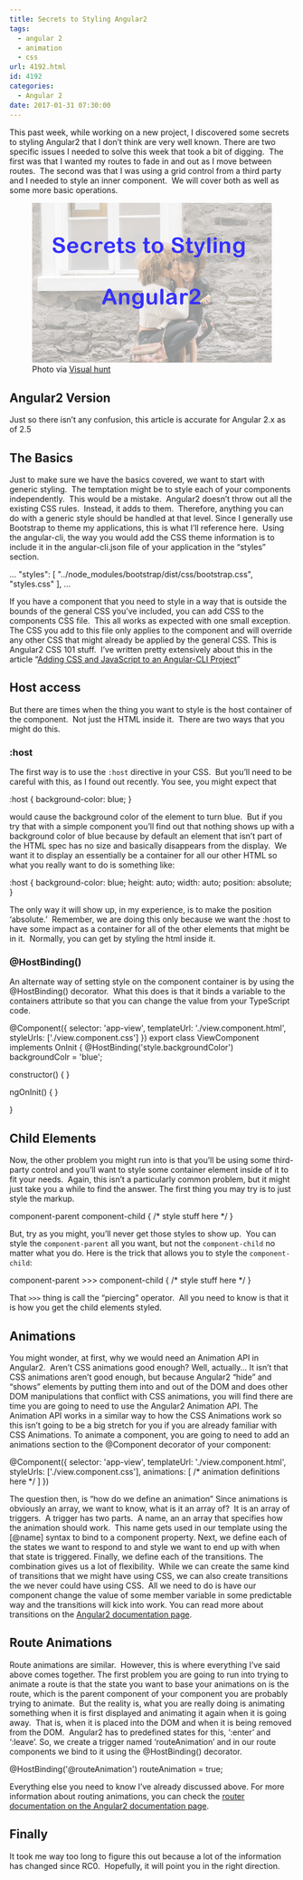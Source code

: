 ```yaml
---
title: Secrets to Styling Angular2
tags:
  - angular 2
  - animation
  - css
url: 4192.html
id: 4192
categories:
  - Angular 2
date: 2017-01-31 07:30:00
---
```


This past week, while working on a new project, I discovered some secrets to styling Angular2 that I don’t think are very well known. There are two specific issues I needed to solve this week that took a bit of digging.  The first was that I wanted my routes to fade in and out as I move between routes.  The second was that I was using a grid control from a third party and I needed to style an inner component.  We will cover both as well as some more basic operations. <figure>![](/uploads/2017/01/image-2.png "Secrets to Styling Angular2") Photo via [Visual hunt](//visualhunt.com/)</figure>

<!-- more --> 

Angular2 Version
----------------

Just so there isn’t any confusion, this article is accurate for Angular 2.x as of 2.5

The Basics
----------

Just to make sure we have the basics covered, we want to start with generic styling.  The temptation might be to style each of your components independently.  This would be a mistake.  Angular2 doesn’t throw out all the existing CSS rules.  Instead, it adds to them.  Therefore, anything you can do with a generic style should be handled at that level. Since I generally use Bootstrap to theme my applications, this is what I’ll reference here.  Using the angular-cli, the way you would add the CSS theme information is to include it in the angular-cli.json file of your application in the “styles” section.

...
      "styles": \[
        "../node_modules/bootstrap/dist/css/bootstrap.css",
        "styles.css"
      \],
...

If you have a component that you need to style in a way that is outside the bounds of the general CSS you’ve included, you can add CSS to the components CSS file.  This all works as expected with one small exception.  The CSS you add to this file only applies to the component and will override any other CSS that might already be applied by the general CSS. This is Angular2 CSS 101 stuff.  I’ve written pretty extensively about this in the article “[Adding CSS and JavaScript to an Angular-CLI Project](/adding-css-and-javascript-to-an-angular-2-cli-project/)”

Host access
-----------

But there are times when the thing you want to style is the host container of the component.  Not just the HTML inside it.  There are two ways that you might do this.

### :host

The first way is to use the `:host` directive in your CSS.  But you’ll need to be careful with this, as I found out recently. You see, you might expect that

:host {
    background-color: blue;
}

would cause the background color of the element to turn blue.  But if you try that with a simple component you’ll find out that nothing shows up with a background color of blue because by default an element that isn’t part of the HTML spec has no size and basically disappears from the display.  We want it to display an essentially be a container for all our other HTML so what you really want to do is something like:

:host {
  background-color: blue;
  height: auto;
  width: auto;
  position: absolute;
}

The only way it will show up, in my experience, is to make the position ‘absolute.’  Remember, we are doing this only because we want the :host to have some impact as a container for all of the other elements that might be in it.  Normally, you can get by styling the html inside it.

### @HostBinding()

An alternate way of setting style on the component container is by using the @HostBinding() decorator.  What this does is that it binds a variable to the containers attribute so that you can change the value from your TypeScript code.

@Component({
  selector: 'app-view',
  templateUrl: './view.component.html',
  styleUrls: \['./view.component.css'\]
})
export class ViewComponent implements OnInit {
  @HostBinding('style.backgroundColor') 
    backgroundColr = 'blue';
  
  constructor() { }

  ngOnInit() {
  }

}

Child Elements
--------------

Now, the other problem you might run into is that you’ll be using some third-party control and you’ll want to style some container element inside of it to fit your needs.  Again, this isn’t a particularly common problem, but it might just take you a while to find the answer. The first thing you may try is to just style the markup.

component-parent component-child {
    /\* style stuff here */
}

But, try as you might, you’ll never get those styles to show up.  You can style the `component-parent` all you want, but not the `component-child` no matter what you do. Here is the trick that allows you to style the `component-child`:

component-parent >>> component-child {
    /\* style stuff here */
}

That `>>>` thing is call the “piercing” operator.  All you need to know is that it is how you get the child elements styled.

Animations
----------

You might wonder, at first, why we would need an Animation API in Angular2.  Aren’t CSS animations good enough? Well, actually… It isn’t that CSS animations aren’t good enough, but because Angular2 “hide” and “shows” elements by putting them into and out of the DOM and does other DOM manipulations that conflict with CSS animations, you will find there are time you are going to need to use the Angular2 Animation API. The Animation API works in a similar way to how the CSS Animations work so this isn’t going to be a big stretch for you if you are already familiar with CSS Animations. To animate a component, you are going to need to add an animations section to the @Component decorator of your component:

@Component({
  selector: 'app-view',
  templateUrl: './view.component.html',
  styleUrls: \['./view.component.css'\],
  animations: \[
      /\* animation definitions here */
  \]
})

The question then, is “how do we define an animation” Since animations is obviously an array, we want to know, what is it an array of?  It is an array of triggers.  A trigger has two parts.  A name, an an array that specifies how the animation should work.  This name gets used in our template using the \[@name\] syntax to bind to a component property. Next, we define each of the states we want to respond to and style we want to end up with when that state is triggered. Finally, we define each of the transitions. The combination gives us a lot of flexibility.  While we can create the same kind of transitions that we might have using CSS, we can also create transitions the we never could have using CSS.  All we need to do is have our component change the value of some member variable in some predictable way and the transitions will kick into work. You can read more about transitions on the [Angular2 documentation page](//angular.io/docs/ts/latest/guide/animations.html).

Route Animations
----------------

Route animations are similar.  However, this is where everything I’ve said above comes together. The first problem you are going to run into trying to animate a route is that the state you want to base your animations on is the route, which is the parent component of your component you are probably trying to animate.  But the reality is, what you are really doing is animating something when it is first displayed and animating it again when it is going away.  That is, when it is placed into the DOM and when it is being removed from the DOM.  Angular2 has to predefined states for this, ‘:enter’ and ‘:leave’. So, we create a trigger named ‘routeAnimation’ and in our route components we bind to it using the @HostBinding() decorator.

@HostBinding('@routeAnimation') routeAnimation = true;

Everything else you need to know I’ve already discussed above. For more information about routing animations, you can check the [router documentation on the Angular2 documentation page](//angular.io/docs/ts/latest/guide/router.html).

Finally
-------

It took me way too long to figure this out because a lot of the information has changed since RC0.  Hopefully, it will point you in the right direction.
